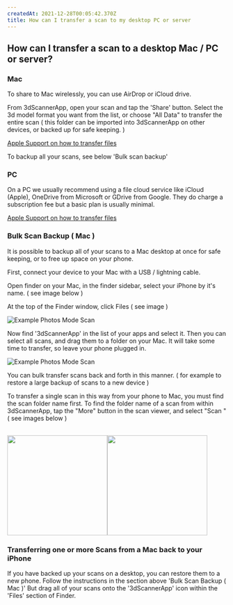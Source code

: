 ```yaml
---
createdAt: 2021-12-28T00:05:42.370Z
title: How can I transfer a scan to my desktop PC or server
---
```


## How can I transfer a scan to a desktop Mac / PC or server?



### Mac
To share to Mac wirelessly, you can use AirDrop or iCloud drive. 

From 3dScannerApp, open your scan and tap the 'Share' button. 
Select the 3d model format you want from the list, or choose "All Data" to transfer the entire scan ( this folder can be imported into 3dScannerApp on other devices, or backed up for safe keeping. )

[Apple Support on how to transfer files](https://support.apple.com/guide/iphone/transfer-files-iphone-computer-iphf2d851b9/ios)

To backup all your scans, see below 'Bulk scan backup'


### PC
On a PC we usually recommend using a file cloud service like iCloud (Apple), OneDrive from Microsoft or GDrive from Google. They do charge a subscription fee but a basic plan is usually minimal.

[Apple Support on how to transfer files](https://support.apple.com/guide/iphone/transfer-files-iphone-computer-iphf2d851b9/ios)




### Bulk Scan Backup ( Mac )
It is possible to backup all of your scans to a Mac desktop at once for safe keeping, or to free up space on your phone. 

First, connect your device to your Mac with a USB / lightning cable. 

Open finder on your Mac, in the finder sidebar, select your iPhone by it's name. ( see image below )

At the top of the Finder window, click Files ( see image )

![Example Photos Mode Scan](/images/finder-transfer.png)


Now find '3dScannerApp' in the list of your apps and select it.
Then you can select all scans, and drag them to a folder on your Mac. It will take some time to transfer, so leave your phone plugged in. 

![Example Photos Mode Scan](/images/finder-bulk-transfer.png)

You can bulk transfer scans back and forth in this manner. ( for example to restore a large backup of scans to a new device )

To transfer a single scan in this way from your phone to Mac, you must find the scan folder name first. 
To find the folder name of a scan from within 3dScannerApp, tap the "More" button in the scan viewer, and select "Scan " ( see images below )

</br>

<img style="float: left;" width="230" src="/images/scan-more-button.jpg"/>

<img width="230" src="/images/show-scan-info.jpg"/>

</br>





### Transferring one or more Scans from a Mac back to your iPhone
If you have backed up your scans on a desktop, you can restore them to a new phone.
Follow the instructions in the section above 'Bulk Scan Backup ( Mac )'
But drag all of your scans onto the '3dScannerApp' icon within the 'Files' section of Finder.





